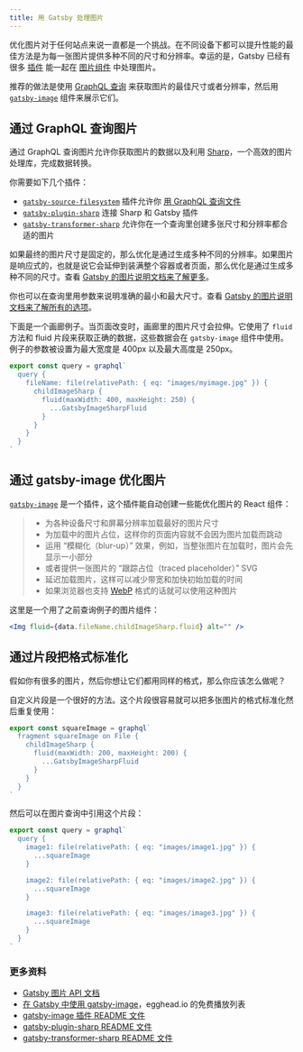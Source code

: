 ```yaml
---
title: 用 Gatsby 处理图片
---
```


优化图片对于任何站点来说一直都是一个挑战。在不同设备下都可以提升性能的最佳方法是为每一张图片提供多种不同的尺寸和分辨率。幸运的是，Gatsby 已经有很多 [插件](/docs/plugins/) 能一起在 [图片组件](/docs/building-with-components/#page-components) 中处理图片。

推荐的做法是使用 [GraphQL 查询](/docs/querying-with-graphql/) 来获取图片的最佳尺寸或者分辨率，然后用 [`gatsby-image`](/packages/gatsby-image/) 组件来展示它们。

## 通过 GraphQL 查询图片

通过 GraphQL 查询图片允许你获取图片的数据以及利用 [Sharp](https://github.com/lovell/sharp)，一个高效的图片处理库，完成数据转换。

你需要如下几个插件：

- [`gatsby-source-filesystem`](/packages/gatsby-source-filesystem/) 插件允许你 [用 GraphQL 查询文件](/docs/querying-with-graphql/#images)
- [`gatsby-plugin-sharp`](/packages/gatsby-plugin-sharp) 连接 Sharp 和 Gatsby 插件
- [`gatsby-transformer-sharp`](/packages/gatsby-transformer-sharp/) 允许你在一个查询里创建多张尺寸和分辨率都合适的图片

如果最终的图片尺寸是固定的，那么优化是通过生成多种不同的分辨率。如果图片是响应式的，也就是说它会延伸到装满整个容器或者页面，那么优化是通过生成多种不同的尺寸。查看 [Gatsby 的图片说明文档来了解更多](/packages/gatsby-image/#two-types-of-responsive-images)。

你也可以在查询里用参数来说明准确的最小和最大尺寸。查看 [Gatsby 的图片说明文档来了解所有的选项](/packages/gatsby-image/#two-types-of-responsive-images)。

下面是一个画廊例子。当页面改变时，画廊里的图片尺寸会拉伸。它使用了 `fluid` 方法和 fluid 片段来获取正确的数据，这些数据会在 `gatsby-image` 组件中使用。例子的参数被设置为最大宽度是 400px 以及最大高度是 250px。

```js
export const query = graphql`
  query {
    fileName: file(relativePath: { eq: "images/myimage.jpg" }) {
      childImageSharp {
        fluid(maxWidth: 400, maxHeight: 250) {
          ...GatsbyImageSharpFluid
        }
      }
    }
  }
`
```

## 通过 gatsby-image 优化图片

[`gatsby-image`](/packages/gatsby-image/) 是一个插件，这个插件能自动创建一些能优化图片的 React 组件：

> - 为各种设备尺寸和屏幕分辨率加载最好的图片尺寸
> - 为加载中的图片占位，这样你的页面内容就不会因为图片加载而跳动
> - 运用 “模糊化（blur-up）” 效果，例如，当整张图片在加载时，图片会先显示一小部分
> - 或者提供一张图片的 “跟踪占位（traced placeholder）” SVG
> - 延迟加载图片，这样可以减少带宽和加快初始加载的时间
> - 如果浏览器也支持 [WebP](https://developers.google.com/speed/webp/) 格式的话就可以使用这种图片

这里是一个用了之前查询例子的图片组件：

```jsx
<Img fluid={data.fileName.childImageSharp.fluid} alt="" />
```

## 通过片段把格式标准化

假如你有很多的图片，然后你想让它们都用同样的格式，那么你应该怎么做呢？

自定义片段是一个很好的方法。这个片段很容易就可以把多张图片的格式标准化然后重复使用：

```js
export const squareImage = graphql`
  fragment squareImage on File {
    childImageSharp {
      fluid(maxWidth: 200, maxHeight: 200) {
        ...GatsbyImageSharpFluid
      }
    }
  }
`
```

然后可以在图片查询中引用这个片段：

```js
export const query = graphql`
  query {
    image1: file(relativePath: { eq: "images/image1.jpg" }) {
      ...squareImage
    }

    image2: file(relativePath: { eq: "images/image2.jpg" }) {
      ...squareImage
    }

    image3: file(relativePath: { eq: "images/image3.jpg" }) {
      ...squareImage
    }
  }
`
```

### 更多资料

- [Gatsby 图片 API 文档](/docs/gatsby-image/)
- [在 Gatsby 中使用 gatsby-image](https://egghead.io/playlists/using-gatsby-image-with-gatsby-ea85129e)，egghead.io 的免费播放列表
- [gatsby-image 插件 README 文件](/packages/gatsby-image/)
- [gatsby-plugin-sharp README 文件](/packages/gatsby-plugin-sharp/)
- [gatsby-transformer-sharp README 文件](/packages/gatsby-transformer-sharp/)
